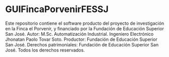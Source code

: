 # GUIFincaPorvenirFESSJ
Este repositorio contiene el software producto del proyecto de investigación en la Finca el Porvenir, y financiado por la Fundación de Educación Superior San José.
Autor: M.Sc. Automatización Industrial. Ingeniero Electrónico Jhonatan Paolo Tovar Soto.
Productor: Fundación de Educación Superior San José.
Derechos patrimoniales: Fundación de Educación Superior San José.
Todos los derechos reservados.
